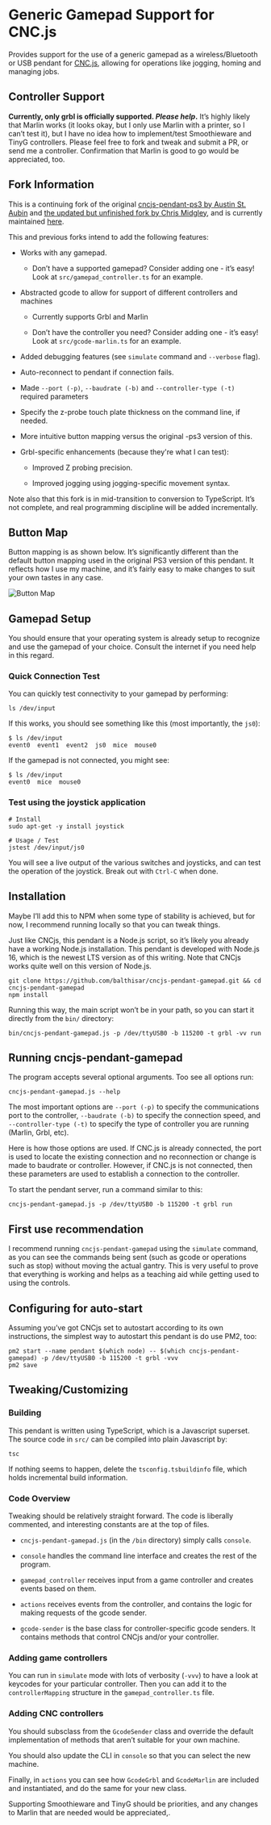 Generic Gamepad Support for CNC.js
==================================

 [1]: https://cnc.js.org
 [2]: https://github.com/cncjs/cncjs-pendant-ps3
 [3]: https://github.com/cmidgley/cncjs-pendant-ps3
 [4]: https://github.com/balthisar/cncjs-pendant-gamepad
 [5]: http

Provides support for the use of a generic gamepad as a wireless/Bluetooth or USB pendant for [CNC.js][1], allowing for operations like jogging, homing and managing jobs.


Controller Support
------------------

**Currently, only grbl is officially supported. _Please help_.** It’s highly likely that Marlin works (it looks okay, but I only use Marlin with a printer, so I can’t test it), but I have no idea how to implement/test Smoothieware and TinyG controllers. Please feel free to fork and tweak and submit a PR, or send me a controller. Confirmation that Marlin is good to go would be appreciated, too.


Fork Information
----------------

This is a continuing fork of the original [cncjs-pendant-ps3 by Austin St. Aubin][2] and [the updated but unfinished fork by Chris Midgley][3], and is currently maintained [here][4].

This and previous forks intend to add the following features:

- Works with any gamepad.

    - Don’t have a supported gamepad? Consider adding one - it’s easy! Look
      at `src/gamepad_controller.ts` for an example.
      
- Abstracted gcode to allow for support of different controllers and machines

    - Currently supports Grbl and Marlin
    
    - Don’t have the controller you need?  Consider adding one - it’s easy!
      Look at `src/gcode-marlin.ts` for an example.
      
- Added debugging features (see `simulate` command and `--verbose` flag).

- Auto-reconnect to pendant if connection fails.

- Made `--port (-p)`, `--baudrate (-b)` and `--controller-type (-t)` required 
  parameters 

- Specify the z-probe touch plate thickness on the command line, if needed.

- More intuitive button mapping versus the original -ps3 version of this.

- Grbl-specific enhancements (because they're what I can test):

  - Improved Z probing precision.

  - Improved jogging using jogging-specific movement syntax.

Note also that this fork is in mid-transition to conversion to TypeScript. It’s
not complete, and real programming discipline will be added incrementally.


Button Map
----------

Button mapping is as shown below. It’s significantly different than the default button mapping used in the original PS3 version of this pendant. It reflects how I use my machine, and it’s fairly easy to make changes to suit your own tastes in any case.

![Button Map](images/cncjs-pendant-gamepad.png)


Gamepad Setup
-------------

You should ensure that your operating system is already setup to recognize and use the gamepad of your choice. Consult the internet if you need help in this regard.

### Quick Connection Test 

You can quickly test connectivity to your gamepad by performing:

    ls /dev/input

If this works, you should see something like this (most importantly, the `js0`):

    $ ls /dev/input
    event0  event1  event2  js0  mice  mouse0

If the gamepad is not connected, you might see:

    $ ls /dev/input
    event0  mice  mouse0


### Test using the joystick application

    # Install
    sudo apt-get -y install joystick

    # Usage / Test
    jstest /dev/input/js0

You will see a live output of the various switches and joysticks, and can test the operation of the joystick.  Break out with `Ctrl-C` when done.


Installation
------------

Maybe I’ll add this to NPM when some type of stability is achieved, but for now, I recommend running locally so that you can tweak things.

Just like CNCjs, this pendant is a Node.js script, so it’s likely you already have a working Node.js installation. This pendant is developed with Node.js 16, which is the newest LTS version as of this writing. Note that CNCjs works quite well on this version of Node.js.

    git clone https://github.com/balthisar/cncjs-pendant-gamepad.git && cd cncjs-pendant-gamepad
    npm install

Running this way, the main script won’t be in your path, so you can start it directly from the `bin/` directory:

    bin/cncjs-pendant-gamepad.js -p /dev/ttyUSB0 -b 115200 -t grbl -vv run 


Running cncjs-pendant-gamepad
-----------------------------

The program accepts several optional arguments. Too see all options run:

    cncjs-pendant-gamepad.js --help

The most important options are `--port (-p)` to specify the communications port to the controller, `--baudrate (-b)` to specify the connection speed, and `--controller-type (-t)` to specify the type of controller you are running (Marlin, Grbl, etc).

Here is how those options are used. If CNC.js is already connected, the port is used to locate the existing connection and no reconnection or change is made to baudrate or controller.  However, if CNC.js is not connected, then these parameters are used to establish a connection to the controller.

To start the pendant server, run a command similar to this:

    cncjs-pendant-gamepad.js -p /dev/ttyUSB0 -b 115200 -t grbl run


First use recommendation
------------------------

I recommend running `cncjs-pendant-gamepad` using the `simulate` command, as you can see the commands being sent (such as gcode or operations such as stop) without moving the actual gantry.  This is very useful to prove that everything is working and helps as a teaching aid while getting used to using the controls.


Configuring for auto-start
--------------------------

Assuming you’ve got CNCjs set to autostart according to its own instructions, the simplest way to autostart this pendant is do use PM2, too:

    pm2 start --name pendant $(which node) -- $(which cncjs-pendant-gamepad) -p /dev/ttyUSB0 -b 115200 -t grbl -vvv
    pm2 save


Tweaking/Customizing
--------------------

### Building

This pendant is written using TypeScript, which is a Javascript superset. The source code in `src/` can be compiled into plain Javascript by:

    tsc

If nothing seems to happen, delete the `tsconfig.tsbuildinfo` file, which holds incremental build information.

### Code Overview

Tweaking should be relatively straight forward. The code is liberally commented, and interesting constants are at the top of files.

- `cncjs-pendant-gamepad.js` (in the `/bin` directory) simply calls `console`.

- `console` handles the command line interface and creates the rest of the program.

- `gamepad_controller` receives input from a game controller and creates events based on them.

- `actions` receives events from the controller, and contains the logic for making requests of the gcode sender.

- `gcode-sender` is the base class for controller-specific gcode senders. It contains methods that control CNCjs and/or your controller.


### Adding game controllers

You can run in `simulate` mode with lots of verbosity (`-vvv`) to have a look at keycodes for your particular controller. Then you can add it to the `controllerMapping` structure in the `gamepad_controller.ts` file.


### Adding CNC controllers

You should subsclass from the `GcodeSender` class and override the default implementation of methods that aren’t suitable for your own machine.

You should also update the CLI in `console` so that you can select the new machine.

Finally, in `actions` you can see how `GcodeGrbl` and `GcodeMarlin` are included and instantiated, and do the same for your new class.

Supporting Smoothieware and TinyG should be priorities, and any changes to Marlin that are needed would be appreciated,.
